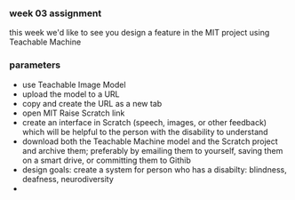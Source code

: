 <h3>week 03 assignment</h3>
<p>this week we'd like to see you design a feature in the MIT project using Teachable Machine</p>
<h3>parameters</h3>
<ul><li>use Teachable Image Model</li>
  <li>upload the model to a URL</li>
  <li>copy and create the URL as a new tab</li>
  <li>open MIT Raise Scratch link</li>
  <li>create an interface in Scratch (speech, images, or other feedback) which will be helpful to the person with the disability to understand</li>
  <li>download both the Teachable Machine model and the Scratch project and archive them; preferably by emailing them to yourself, saving them on a smart drive, or committing them to Githib</li>
<li>design goals: create a system for person who has a disabilty: blindness, deafness, neurodiversity</li>
<li></li></ul>
